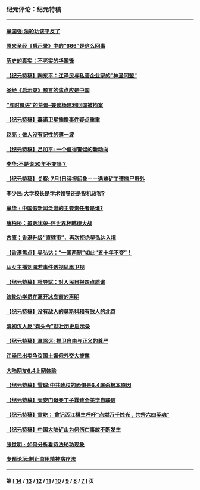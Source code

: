 ### 纪元评论：纪元特稿
---
#### [章国强:法轮功该平反了](../../pages/nsc424/n204927.md) 
#### [原来圣经《启示录》中的“666”是这么回事](../../pages/nsc424/n204717.md) 
#### [历史的真实：不老实的华国锋](../../pages/nsc424/n204640.md) 
#### [【纪元特稿】陶东平：江泽民与私营企业家的”神圣同盟”](../../pages/nsc424/n203979.md) 
#### [圣经《启示录》预言的焦点应是中国](../../pages/nsc424/n203356.md) 
#### [“与时俱进”的荒诞–兼谈杨建利回国被拘案](../../pages/nsc424/n203350.md) 
#### [【纪元特稿】鑫诺卫星插播事件疑点重重](../../pages/nsc424/n202859.md) 
#### [赵亮﹕做人没有记性的薄一波](../../pages/nsc424/n201740.md) 
#### [【纪元特稿】吕加平: 一个值得警惕的新动向](../../pages/nsc424/n200559.md) 
#### [李华:不是说50年不变吗？](../../pages/nsc424/n200537.md) 
#### [【纪元特稿】关察: 7月1日读报印象－－遇难矿工遭抛尸野外](../../pages/nsc424/n200388.md) 
#### [李少民:大学校长是学术领导还是投机政客?](../../pages/nsc424/n199502.md) 
#### [章华﹕中国假新闻泛滥的主要责任者是谁?](../../pages/nsc424/n199356.md) 
#### [唐柏桥：虽败犹荣–评世界杯韩德大战](../../pages/nsc424/n198793.md) 
#### [古原：香港升级“直辖市”，再次拒绝吴弘达入境](../../pages/nsc424/n198422.md) 
#### [【香港焦点】吴弘达：“一国两制”如此“五十年不变”！](../../pages/nsc424/n198419.md) 
#### [从女主播刘海若事件透视凤凰卫视](../../pages/nsc424/n198197.md) 
#### [【纪元特稿】杜导斌：对人民日报四点质询](../../pages/nsc424/n197523.md) 
#### [法轮功学员在离开冰岛前的声明](../../pages/nsc424/n196930.md) 
#### [【纪元特稿】没有敌人的莫斯科和有敌人的北京](../../pages/nsc424/n196555.md) 
#### [清初汉人反“剃头令”悲壮历史启示录](../../pages/nsc424/n196390.md) 
#### [【纪元特稿】章鸣远: 捍卫自由与正义的尊严](../../pages/nsc424/n196161.md) 
#### [江泽民出卖争议国土媚俄外交大披露](../../pages/nsc424/n194683.md) 
#### [大陆网友6.4上网体验](../../pages/nsc424/n194484.md) 
#### [【纪元特稿】雪球:中共政权的恐惧是6.4屠杀根本原因](../../pages/nsc424/n194479.md) 
#### [【纪元特稿】天安门母亲丁子霖致全美学自联信](../../pages/nsc424/n194134.md) 
#### [【纪元特稿】童屹： 曾记否江棋生呼吁“点燃万千烛光﹐共祭六四英魂”](../../pages/nsc424/n193745.md) 
#### [【纪元特稿】中国大陆矿山为何伤亡事故不断发生](../../pages/nsc424/n193382.md) 
#### [张觉明﹕如何分析看待法轮功现象](../../pages/nsc424/n192131.md) 
#### [专题论坛:制止滥用精神病疗法](../../pages/nsc424/n191593.md) 

---
#### 第 [ [14](./14.md) / [13](./13.md) / [12](./12.md) / [11](./11.md) / [10](./10.md) / [9](./9.md) / [8](./8.md) / [7](./7.md) ] 页

